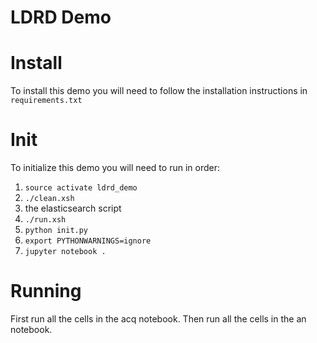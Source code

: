 # LDRD Demo

# Install
To install this demo you will need to follow the installation instructions in `requirements.txt`

# Init
To initialize this demo you will need to run in order:
1. `source activate ldrd_demo`
1. `./clean.xsh`
1. the elasticsearch script
1. `./run.xsh`
1. `python init.py`
1. `export PYTHONWARNINGS=ignore`
1. `jupyter notebook .`

# Running
First run all the cells in the acq notebook.
Then run all the cells in the an notebook.

